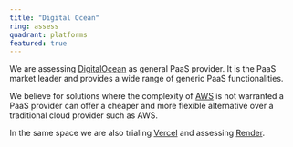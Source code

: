 ```yaml
---
title: "Digital Ocean"
ring: assess
quadrant: platforms
featured: true
---
```


We are assessing <a href="https://www.digitalocean.com/">DigitalOcean</a> as general PaaS provider. It is the PaaS market leader and provides a wide range of generic PaaS functionalities.

We believe for solutions where the complexity of <a href="aws.html">AWS</a> is not warranted a PaaS provider can offer a cheaper and more flexible alternative over a traditional cloud provider such as AWS.

In the same space we are also trialing <a href="vercel.html">Vercel</a> and assessing <a href="render.html">Render</a>.


